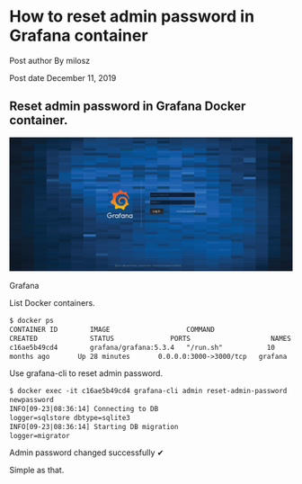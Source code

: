 # How to reset admin password in Grafana container

Post author By milosz

Post date December 11, 2019

## Reset admin password in Grafana Docker container.

![Grafana](grafana.png)

Grafana

List Docker containers.

```shell
$ docker ps
CONTAINER ID        IMAGE                   COMMAND             CREATED             STATUS              PORTS                    NAMES
c16ae5b49cd4        grafana/grafana:5.3.4   "/run.sh"           10 months ago       Up 28 minutes       0.0.0.0:3000->3000/tcp   grafana

```

Use grafana-cli to reset admin password.

```shell
$ docker exec -it c16ae5b49cd4 grafana-cli admin reset-admin-password newpassword
INFO[09-23|08:36:14] Connecting to DB                       logger=sqlstore dbtype=sqlite3
INFO[09-23|08:36:14] Starting DB migration                  logger=migrator

```
Admin password changed successfully ✔

Simple as that.



